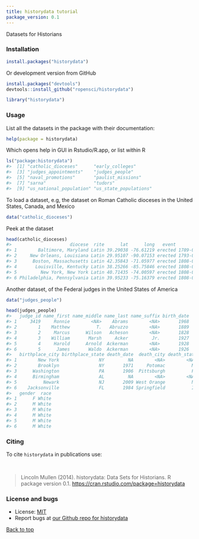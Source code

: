 ```yaml
---
title: historydata tutorial
package_version: 0.1
---
```




Datasets for Historians


### Installation


```r
install.packages("historydata")
```

Or development version from GitHub


```r
install.packages("devtools")
devtools::install_github("ropensci/historydata")
```


```r
library("historydata")
```


### Usage

List all the datasets in the package with their documentation:


```r
help(package = historydata)
```

Which opens help in GUI in Rstudio/R.app, or list within R


```r
ls("package:historydata")
#>  [1] "catholic_dioceses"      "early_colleges"        
#>  [3] "judges_appointments"    "judges_people"         
#>  [5] "naval_promotions"       "paulist_missions"      
#>  [7] "sarna"                  "tudors"                
#>  [9] "us_national_population" "us_state_populations"
```

To load a dataset, e.g, the dataset on Roman Catholic dioceses in the United States, Canada, and Mexico


```r
data("catholic_dioceses")
```

Peek at the dataset


```r
head(catholic_dioceses)
#>                      diocese  rite      lat      long   event       date
#> 1        Baltimore, Maryland Latin 39.29038 -76.61219 erected 1789-04-06
#> 2     New Orleans, Louisiana Latin 29.95107 -90.07153 erected 1793-04-25
#> 3      Boston, Massachusetts Latin 42.35843 -71.05977 erected 1808-04-08
#> 4       Louisville, Kentucky Latin 38.25266 -85.75846 erected 1808-04-08
#> 5         New York, New York Latin 40.71435 -74.00597 erected 1808-04-08
#> 6 Philadelphia, Pennsylvania Latin 39.95233 -75.16379 erected 1808-04-08
```

Another dataset, of the Federal judges in the United States of America


```r
data("judges_people")
```


```r
head(judges_people)
#>   judge_id name_first name_middle name_last name_suffix birth_date
#> 1     3419     Ronnie        <NA>    Abrams        <NA>       1968
#> 2        1    Matthew          T.   Abruzzo        <NA>       1889
#> 3        2     Marcus      Wilson   Acheson        <NA>       1828
#> 4        3    William       Marsh     Acker         Jr.       1927
#> 5        4     Harold      Arnold  Ackerman        <NA>       1928
#> 6        5      James       Waldo  Ackerman        <NA>       1926
#>   birthplace_city birthplace_state death_date  death_city death_state
#> 1        New York               NY         NA        <NA>        <NA>
#> 2        Brooklyn               NY       1971     Potomac          MD
#> 3      Washington               PA       1906  Pittsburgh          PA
#> 4      Birmingham               AL         NA        <NA>        <NA>
#> 5          Newark               NJ       2009 West Orange          NJ
#> 6    Jacksonville               FL       1984 Springfield          IL
#>   gender  race
#> 1      F White
#> 2      M White
#> 3      M White
#> 4      M White
#> 5      M White
#> 6      M White
```



### Citing

To cite `historydata` in publications use:

<br>

> Lincoln Mullen (2014). historydata: Data Sets for Historians. R package version 0.1.
  https://cran.rstudio.com/package=historydata


### License and bugs

* License: [MIT](http://opensource.org/licenses/MIT)
* Report bugs at [our Github repo for historydata](https://github.com/ropensci/historydata/issues?state=open)

[Back to top](#top)
